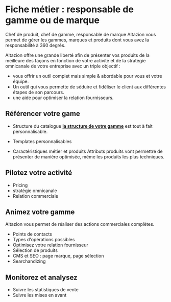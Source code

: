 # Fiche métier : responsable de gamme ou de marque

Chef de produit, chef de gamme, responsable de marque Altazion vous permet de gérer les gammes, marques et produits dont vous avez la responsabilité à 360 degrés. 

Altazion offre une grande liberté afin de présenter vos produits de la meilleure des façons en fonction de votre activité et de la stratégie omnicanale de votre entreprise avec un triple objectif : 
- vous offrir un outil complet mais simple & abordable pour vous et votre équipe. 
- Un outil qui vous permette de séduire et fidéliser le client aux différentes étapes de son parcours.
- une aide pour optimiser la relation fournisseurs. 

## Référencer votre game 
- Structure du catalogue 
[**la structure de votre gamme**](https://aide.altazion.com/fr-fr/guide/referencer/index.html) est tout à fait personnalisable.

- Templates personnalisables


- Caractéristiques métier et produits
Attributs produits vont permettre de présenter de manière optimisée, même les produits les plus techniques. 

## Pilotez votre activité
- Pricing
- stratégie omnicanale
- Relation commerciale 

## Animez votre gamme
Altazion vous permet de réaliser des actions commerciales complètes. 


- Points de contacts
- Types d'opérations possibles
- Optimisez votre relation fournisseur
- Sélection de produits
- CMS et SEO : page marque, page sélection
- Searchandizing





## Monitorez et analysez
- Suivre les statistiques de vente
- Suivre les mises en avant
